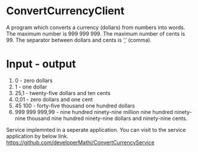 # ConvertCurrencyClient
A program which converts a currency (dollars) from numbers into words.
The maximum number is 999 999 999.
The maximum number of cents is 99.
The separator between dollars and cents is ‘,’ (comma).

# Input -  output
1. 0 - zero dollars
2. 1 - one dollar
3. 25,1  - twenty-five dollars and ten cents
4. 0,01 - zero dollars and one cent
5. 45 100  - forty-five thousand one hundred dollars
6. 999 999 999,99  - nine hundred ninety-nine million nine hundred ninety-nine thousand nine hundred ninety-nine dollars and ninety-nine cents.

Service implemnted in a seperate application.
You can visit to the service application by below link.
https://github.com/developerMathi/ConvertCurrencyService
